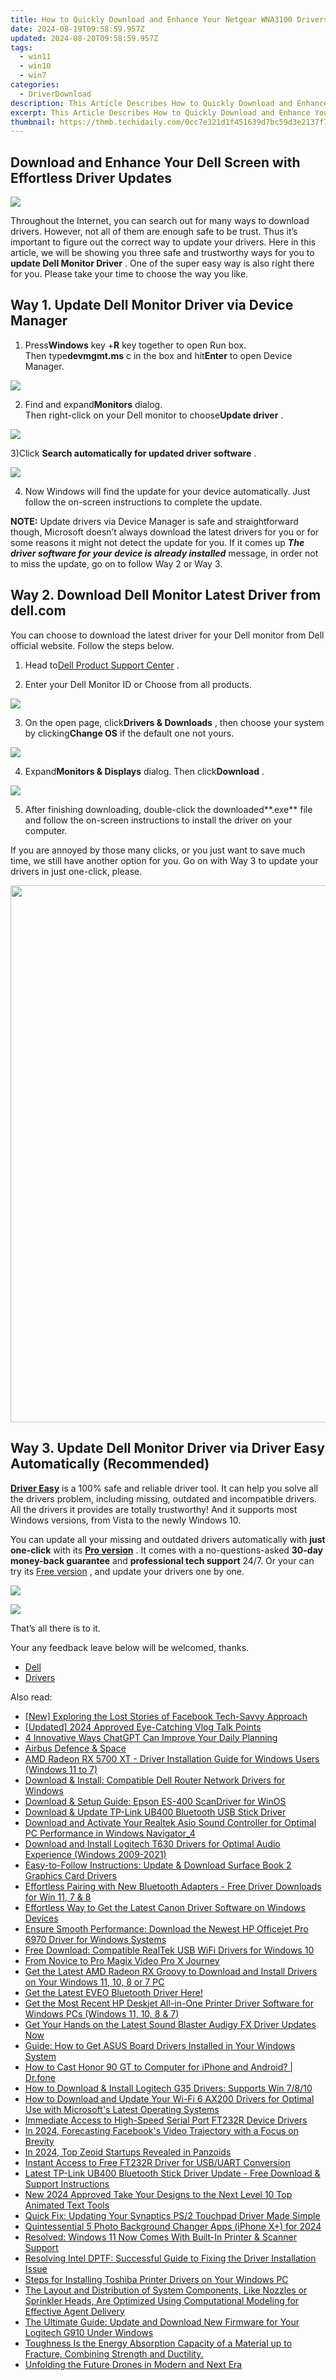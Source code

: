 ```yaml
---
title: How to Quickly Download and Enhance Your Netgear WNA3100 Drivers
date: 2024-08-19T09:58:59.957Z
updated: 2024-08-20T09:58:59.957Z
tags:
  - win11
  - win10
  - win7
categories:
  - DriverDownload
description: This Article Describes How to Quickly Download and Enhance Your Netgear WNA3100 Drivers
excerpt: This Article Describes How to Quickly Download and Enhance Your Netgear WNA3100 Drivers
thumbnail: https://thmb.techidaily.com/0cc7e321d1f451639d7bc59d3e2137f7bee3ef2e1c2be15bafe3ca0804538ad9.jpg
---
```


## Download and Enhance Your Dell Screen with Effortless Driver Updates

![](https://images.drivereasy.com/wp-content/uploads/2017/05/1-39.jpg)

 Throughout the Internet, you can search out for many ways to download drivers. However, not all of them are enough safe to be trust. Thus it’s important to figure out the correct way to update your drivers. Here in this article, we will be showing you three safe and trustworthy ways for you to **update Dell Monitor Driver**  . One of the super easy way is also right there for you. Please take your time to choose the way you like.

## **Way 1\. Update Dell Monitor Driver via Device Manager**

 1) Press**Windows** key +**R** key together to open Run box.  
 Then type**devmgmt.ms** c in the box and hit**Enter** to open Device Manager.

![](https://images.drivereasy.com/wp-content/uploads/2022/08/how-to-open-the-Device-Manager-Run-Command）.png)

 2) Find and expand**Monitors** dialog.  
 Then right-click on your Dell monitor to choose**Update driver** .

![](https://images.drivereasy.com/wp-content/uploads/2023/03/update-dell-monitor-driver-on-device-manager.png)

 3)Click **Search automatically for updated driver software** .

![](https://images.drivereasy.com/wp-content/uploads/2017/05/4-42.jpg)

4) Now Windows will find the update for your device automatically. Just follow the on-screen instructions to complete the update.

**NOTE:**  Update drivers via Device Manager is safe and straightforward though, Microsoft doesn’t always download the latest drivers for you or for some reasons it might not detect the update for you. If it comes up **_The driver software for your device is already installed_**  message, in order not to miss the update, go on to follow Way 2 or Way 3.

## Way 2\. Download Dell Monitor Latest Driver from dell.com

 You can choose to download the latest driver for your Dell monitor from Dell official website. Follow the steps below.

 1) Head to[Dell Product Support Center](https://shop-links.co/link/?exclusive=1&publisher_slug=itechdaily19598&url=http%3A%2F%2Fwww.dell.com%2Fsupport%2Fhome%2Fus%2Fen%2F19%2FProducts%3F%7Eck%3Dmn) .

 2) Enter your Dell Monitor ID or Choose from all products.

![](https://images.drivereasy.com/wp-content/uploads/2017/05/5-33.jpg)

 3) On the open page, click**Drivers & Downloads** , then choose your system by clicking**Change OS** if the default one not yours.

![](https://images.drivereasy.com/wp-content/uploads/2017/05/6-31.jpg)

 4) Expand**Monitors & Displays**  dialog. Then click**Download** .

![](https://images.drivereasy.com/wp-content/uploads/2017/05/7-20.jpg)

 5) After finishing downloading, double-click the downloaded**.exe** file and follow the on-screen instructions to install the driver on your computer.

 If you are annoyed by those many clicks, or you just want to save much time, we still have another option for you. Go on with Way 3 to update your drivers in just one-click, please.

<!-- affiliate ads begin -->
<a href="https://propmoneyinc.pxf.io/c/5597632/1803115/14559" target="_top" id="1803115"><img src="//a.impactradius-go.com/display-ad/14559-1803115" border="0" alt="" width="859" height="859"/></a><img height="0" width="0" src="https://imp.pxf.io/i/5597632/1803115/14559" style="position:absolute;visibility:hidden;" border="0" />
<!-- affiliate ads end -->
## **Way 3\. Update Dell Monitor Driver via Driver Easy Automatically (Recommended)**

**[Driver Easy](https://tools.techidaily.com/drivereasy/download/)**  is  a 100% safe and reliable driver tool. It can help you solve all the drivers problem, including missing, outdated and incompatible drivers. All the drivers it provides are totally trustworthy! And it supports most Windows versions, from Vista to the newly Windows 10\.

 You can update all your missing and outdated drivers automatically with **just one-click** with its   **[Pro version](https://tools.techidaily.com/drivereasy/download/)** . It comes with a no-questions-asked **30-day money-back guarantee** and **professional tech support**  24/7\. Or your can try its [Free version](https://tools.techidaily.com/drivereasy/download/) , and update your drivers one by one.

![](https://images.drivereasy.com/wp-content/uploads/2023/03/Dell-monitor-driver-1200x900.png)

<!-- affiliate ads begin -->
<a href="https://secure.2checkout.com/order/checkout.php?PRODS=4620780&QTY=1&AFFILIATE=108875&CART=1"><img src="https://secure.avangate.com/images/merchant/07dd4d5a72f5740ef0f035f201951476/728__90banner.jpg" border="0"></a>
<!-- affiliate ads end -->
That’s all there is to it.

Your any feedback leave below will be welcomed, thanks.

* [Dell](https://tools.techidaily.com/drivereasy/download/)
* [Drivers](https://tools.techidaily.com/drivereasy/download/)

<ins class="adsbygoogle"
     style="display:block"
     data-ad-format="autorelaxed"
     data-ad-client="ca-pub-7571918770474297"
     data-ad-slot="1223367746"></ins>



<ins class="adsbygoogle"
     style="display:block"
     data-ad-client="ca-pub-7571918770474297"
     data-ad-slot="8358498916"
     data-ad-format="auto"
     data-full-width-responsive="true"></ins>

<span class="atpl-alsoreadstyle">Also read:</span>
<div><ul>
<li><a href="https://facebook-video-content.techidaily.com/new-exploring-the-lost-stories-of-facebook-tech-savvy-approach/"><u>[New] Exploring the Lost Stories of Facebook  Tech-Savvy Approach</u></a></li>
<li><a href="https://facebook-video-share.techidaily.com/updated-2024-approved-eye-catching-vlog-talk-points/"><u>[Updated] 2024 Approved  Eye-Catching Vlog Talk Points</u></a></li>
<li><a href="https://tech-savvy.techidaily.com/4-innovative-ways-chatgpt-can-improve-your-daily-planning/"><u>4 Innovative Ways ChatGPT Can Improve Your Daily Planning</u></a></li>
<li><a href="https://blue-screen-error.techidaily.com/airbus-defence-and-space/"><u>Airbus Defence & Space</u></a></li>
<li><a href="https://win-dash.techidaily.com/amd-radeon-rx-5700-xt-driver-installation-guide-for-windows-users-windows-11-to-7/"><u>AMD Radeon RX 5700 XT - Driver Installation Guide for Windows Users (Windows 11 to 7)</u></a></li>
<li><a href="https://win-dash.techidaily.com/download-and-install-compatible-dell-router-network-drivers-for-windows/"><u>Download & Install: Compatible Dell Router Network Drivers for Windows</u></a></li>
<li><a href="https://win-dash.techidaily.com/download-and-setup-guide-epson-es-400-scandriver-for-winos/"><u>Download & Setup Guide: Epson ES-400 ScanDriver for WinOS</u></a></li>
<li><a href="https://win-dash.techidaily.com/download-and-update-tp-link-ub400-bluetooth-usb-stick-driver/"><u>Download & Update TP-Link UB400 Bluetooth USB Stick Driver</u></a></li>
<li><a href="https://win-dash.techidaily.com/download-and-activate-your-realtek-asio-sound-controller-for-optimal-pc-performance-in-windows-navigator4/"><u>Download and Activate Your Realtek Asio Sound Controller for Optimal PC Performance in Windows Navigator_4</u></a></li>
<li><a href="https://win-dash.techidaily.com/download-and-install-logitech-t630-drivers-for-optimal-audio-experience-windows-2009-2021/"><u>Download and Install Logitech T630 Drivers for Optimal Audio Experience (Windows 2009-2021)</u></a></li>
<li><a href="https://win-dash.techidaily.com/easy-to-follow-instructions-update-and-download-surface-book-2-graphics-card-drivers/"><u>Easy-to-Follow Instructions: Update & Download Surface Book 2 Graphics Card Drivers</u></a></li>
<li><a href="https://win-dash.techidaily.com/1722965390473-effortless-pairing-with-new-bluetooth-adapters-free-driver-downloads-for-win-11-7-and-8/"><u>Effortless Pairing with New Bluetooth Adapters - Free Driver Downloads for Win 11, 7 & 8</u></a></li>
<li><a href="https://win-dash.techidaily.com/effortless-way-to-get-the-latest-canon-driver-software-on-windows-devices/"><u>Effortless Way to Get the Latest Canon Driver Software on Windows Devices</u></a></li>
<li><a href="https://win-dash.techidaily.com/ensure-smooth-performance-download-the-newest-hp-officejet-pro-6970-driver-for-windows-systems/"><u>Ensure Smooth Performance: Download the Newest HP Officejet Pro 6970 Driver for Windows Systems</u></a></li>
<li><a href="https://win-dash.techidaily.com/free-download-compatible-realtek-usb-wifi-drivers-for-windows-10/"><u>Free Download: Compatible RealTek USB WiFi Drivers for Windows 10</u></a></li>
<li><a href="https://extra-tips.techidaily.com/from-novice-to-pro-magix-video-pro-x-journey/"><u>From Novice to Pro  Magix Video Pro X Journey</u></a></li>
<li><a href="https://win-dash.techidaily.com/get-the-latest-amd-radeon-rx-groovy-to-download-and-install-drivers-on-your-windows-11-10-8-or-7-pc/"><u>Get the Latest AMD Radeon RX Groovy to Download and Install Drivers on Your Windows 11, 10, 8 or 7 PC</u></a></li>
<li><a href="https://win-dash.techidaily.com/get-the-latest-eveo-bluetooth-driver-here/"><u>Get the Latest EVEO Bluetooth Driver Here!</u></a></li>
<li><a href="https://win-dash.techidaily.com/get-the-most-recent-hp-deskjet-all-in-one-printer-driver-software-for-windows-pcs-windows-11-10-8-and-7/"><u>Get the Most Recent HP Deskjet All-in-One Printer Driver Software for Windows PCs (Windows 11, 10, 8 & 7)</u></a></li>
<li><a href="https://win-dash.techidaily.com/1722977359304-get-your-hands-on-the-latest-sound-blaster-audigy-fx-driver-updates-now/"><u>Get Your Hands on the Latest Sound Blaster Audigy FX Driver Updates Now</u></a></li>
<li><a href="https://win-dash.techidaily.com/guide-how-to-get-asus-board-drivers-installed-in-your-windows-system/"><u>Guide: How to Get ASUS Board Drivers Installed in Your Windows System</u></a></li>
<li><a href="https://screen-mirror.techidaily.com/how-to-cast-honor-90-gt-to-computer-for-iphone-and-android-drfone-by-drfone-android/"><u>How to Cast Honor 90 GT to Computer for iPhone and Android? | Dr.fone</u></a></li>
<li><a href="https://win-dash.techidaily.com/how-to-download-and-install-logitech-g35-drivers-supports-win-7810/"><u>How to Download & Install Logitech G35 Drivers: Supports Win 7/8/10</u></a></li>
<li><a href="https://win-dash.techidaily.com/how-to-download-and-update-your-wi-fi-6-ax200-drivers-for-optimal-use-with-microsofts-latest-operating-systems/"><u>How to Download and Update Your Wi-Fi 6 AX200 Drivers for Optimal Use with Microsoft's Latest Operating Systems</u></a></li>
<li><a href="https://win-dash.techidaily.com/immediate-access-to-high-speed-serial-port-ft232r-device-drivers/"><u>Immediate Access to High-Speed Serial Port FT232R Device Drivers</u></a></li>
<li><a href="https://facebook-videos.techidaily.com/in-2024-forecasting-facebooks-video-trajectory-with-a-focus-on-brevity/"><u>In 2024, Forecasting Facebook's Video Trajectory with a Focus on Brevity</u></a></li>
<li><a href="https://fox-boxes.techidaily.com/in-2024-top-zeoid-startups-revealed-in-panzoids/"><u>In 2024, Top Zeoid Startups Revealed in Panzoids</u></a></li>
<li><a href="https://win-dash.techidaily.com/instant-access-to-free-ft232r-driver-for-usbuart-conversion/"><u>Instant Access to Free FT232R Driver for USB/UART Conversion</u></a></li>
<li><a href="https://win-dash.techidaily.com/latest-tp-link-ub400-bluetooth-stick-driver-update-free-download-and-support-instructions/"><u>Latest TP-Link UB400 Bluetooth Stick Driver Update - Free Download & Support Instructions</u></a></li>
<li><a href="https://smart-video-creator.techidaily.com/new-2024-approved-take-your-designs-to-the-next-level-10-top-animated-text-tools/"><u>New 2024 Approved Take Your Designs to the Next Level 10 Top Animated Text Tools</u></a></li>
<li><a href="https://win-dash.techidaily.com/quick-fix-updating-your-synaptics-ps2-touchpad-driver-made-simple/"><u>Quick Fix: Updating Your Synaptics PS/2 Touchpad Driver Made Simple</u></a></li>
<li><a href="https://extra-guidance.techidaily.com/quintessential-5-photo-background-changer-apps-iphone-xplus-for-2024/"><u>Quintessential 5 Photo Background Changer Apps (iPhone X+) for 2024</u></a></li>
<li><a href="https://win-dash.techidaily.com/1722964556948-resolved-windows-11-now-comes-with-built-in-printer-and-scanner-support/"><u>Resolved: Windows 11 Now Comes With Built-In Printer & Scanner Support</u></a></li>
<li><a href="https://win-dash.techidaily.com/resolving-intel-dptf-successful-guide-to-fixing-the-driver-installation-issue/"><u>Resolving Intel DPTF: Successful Guide to Fixing the Driver Installation Issue</u></a></li>
<li><a href="https://win-dash.techidaily.com/steps-for-installing-toshiba-printer-drivers-on-your-windows-pc/"><u>Steps for Installing Toshiba Printer Drivers on Your Windows PC</u></a></li>
<li><a href="https://win-dash.techidaily.com/1722970298108-the-layout-and-distribution-of-system-components-like-nozzles-or-sprinkler-heads-are-optimized-using-computational-modeling-for-effective-agent-delivery/"><u>The Layout and Distribution of System Components, Like Nozzles or Sprinkler Heads, Are Optimized Using Computational Modeling for Effective Agent Delivery</u></a></li>
<li><a href="https://win-dash.techidaily.com/the-ultimate-guide-update-and-download-new-firmware-for-your-logitech-g910-under-windows/"><u>The Ultimate Guide: Update and Download New Firmware for Your Logitech G910 Under Windows</u></a></li>
<li><a href="https://win-dash.techidaily.com/toughness-is-the-energy-absorption-capacity-of-a-material-up-to-fracture-combining-strength-and-ductility/"><u>Toughness Is the Energy Absorption Capacity of a Material up to Fracture, Combining Strength and Ductility.</u></a></li>
<li><a href="https://extra-hints.techidaily.com/unfolding-the-future-drones-in-modern-and-next-era/"><u>Unfolding the Future  Drones in Modern and Next Era</u></a></li>
</ul></div>
